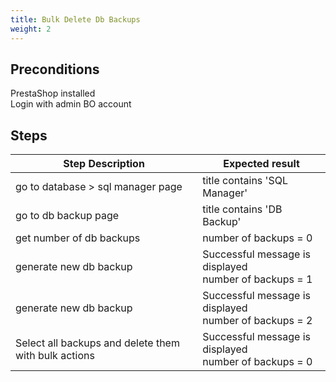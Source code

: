 ```yaml
---
title: Bulk Delete Db Backups
weight: 2
---
```


## Preconditions

PrestaShop installed\
Login with admin BO account
## Steps
| Step Description | Expected result |
| ----- | ----- |
| go to database > sql manager page | title contains 'SQL Manager' |
| go to db backup page | title contains 'DB Backup' |
| get number of db backups | number of backups = 0 |
| generate new db backup | Successful message is displayed<br>number of backups = 1 |
| generate new db backup | Successful message is displayed<br>number of backups = 2 |
| Select all backups and delete them with bulk actions | Successful message is displayed<br>number of backups = 0 |
